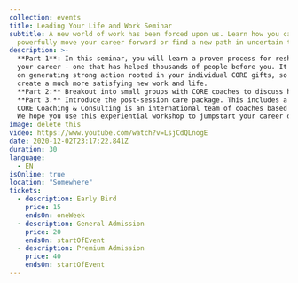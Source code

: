 ```yaml
---
collection: events
title: Leading Your Life and Work Seminar
subtitle: A new world of work has been forced upon us. Learn how you can
  powerfully move your career forward or find a new path in uncertain times.
description: >-
  **Part 1**: In this seminar, you will learn a proven process for reshaping
  your career - one that has helped thousands of people before you. It is based
  on generating strong action rooted in your individual CORE gifts, so you
  create a much more satisfying new work and life.
  **Part 2:** Breakout into small groups with CORE coaches to discuss how you can apply the CORE transition process to your own career path. Small groups will be in your preferred language (English or Spanish).
  **Part 3.** Introduce the post-session care package. This includes a video/audio of the session (so you can review the materials anytime). You will also receive check-in texts from your coach, plus other career resources.
  CORE Coaching & Consulting is an international team of coaches based in the US, Europe and South America. We use the Balancing Act principles of CORE Coaching President Sharon Seivert as a basis for this seminar.
  We hope you use this experiential workshop to jumpstart your career during these challenging times.
image: delete this
video: https://www.youtube.com/watch?v=LsjCdQLnogE
date: 2020-12-02T23:17:22.841Z
duration: 30
language:
  - EN
isOnline: true
location: "Somewhere"
tickets:
  - description: Early Bird
    price: 15
    endsOn: oneWeek
  - description: General Admission
    price: 20
    endsOn: startOfEvent
  - description: Premium Admission
    price: 40
    endsOn: startOfEvent
---
```

